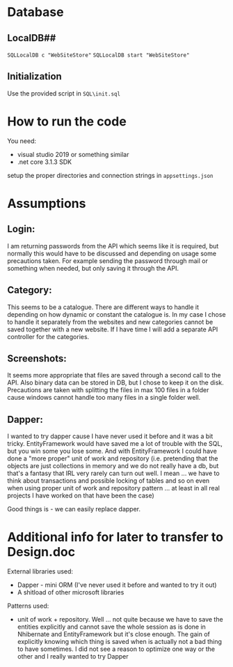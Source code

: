 # Database #

## LocalDB##
`SQLLocalDB c "WebSiteStore"`
`SQLLocalDB start "WebSiteStore"`

## Initialization ##

Use the provided script in `SQL\init.sql`

# How to run the code #

You need:
* visual studio 2019 or something similar
* .net core 3.1.3 SDK

setup the proper directories and connection strings in `appsettings.json`

# Assumptions #

## Login: ##

I am returning passwords from the API which seems like it is required, but normally this would have to be discussed and depending on usage some precautions taken.
For example sending the password through mail or something when needed, but only saving it through the API.

## Category: ##

This seems to be a catalogue. There are different ways to handle it depending on how dynamic or constant the catalogue is.
In my case I chose to handle it separately from the websites and new categories cannot be saved together with a new website.
If I have time I will add a separate API controller for the categories.

## Screenshots: ##

It seems more appropriate that files are saved through a second call to the API.
Also binary data can be stored in DB, but I chose to keep it on the disk. Precautions are taken with splitting the files in max 100 files in a folder cause windows cannot handle too many files in a single folder well.

## Dapper: ##

I wanted to try dapper cause I have never used it before and it was a bit tricky. EntityFramework would have saved me a lot of trouble with the SQL, but you win some you lose some.
And with EntityFramework I could have done a "more proper" unit of work and repository (i.e. pretending that the objects are just collections in memory and we do not really have a db, but that's a fantasy that IRL very rarely can turn out well. I mean ... we have to think about transactions and possible locking of tables and so on even when using proper unit of work and repository pattern ... at least in all real projects I have worked on that have been the case)

Good things is - we can easily replace dapper.

# Additional info for later to transfer to Design.doc #

External libraries used:
 - Dapper - mini ORM (I've never used it before and wanted to try it out)
 - A shitload of other microsoft libraries
 
Patterns used:
 - unit of work + repository. Well ... not quite because we have to save the entities explicitly and cannot save the whole session as is done in Nhibernate and EntityFramework but it's close enough. The gain of explicitly knowing which thing is saved when is actually not a bad thing to have sometimes. I did not see a reason to optimize one way or the other and I really wanted to try Dapper